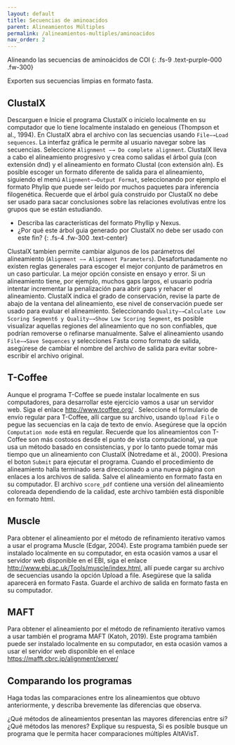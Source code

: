 ```yaml
---
layout: default
title: Secuencias de aminoacidos
parent: Alineamientos Múltiples
permalink: /alineamientos-multiples/aminoacidos
nav_order: 2
---
```


Alineando las secuencias de aminoácidos de COI
{: .fs-9 	.text-purple-000 .fw-300}

Exporten sus secuencias limpias en formato fasta. 

## ClustalX 

Descarguen e Inicie el programa ClustalX o inícielo localmente en su computador que lo tiene localmente instalado en geneious (Thompson et al., 1994). En ClustalX abra el archivo con las secuencias usando ```File−→Load sequences```. La interfaz gráfica le permite al usuario navegar sobre las secuencias. Seleccione ```Alignment −→ Do complete alignment```. ClustalX lleva a cabo el alineamiento progresivo y crea como salidas el árbol guía (con extensión dnd) y el alineamiento en formato Clustal (con extensión aln). Es posible escoger un formato diferente de salida para el alineamiento, siguiendo el menú ```Alignment−→Output Format```, seleccionando por ejemplo el formato Phylip que puede ser leído por muchos paquetes para inferencia filogenética. 
Recuerde que el árbol guía construido por ClustalX no debe ser usado para sacar conclusiones sobre las relaciones evolutivas entre los grupos que se están estudiando. 

- Describa las características del formato Phyllip y Nexus.
- ¿Por qué este árbol guia generado por ClustalX no debe ser usado con este fin?
{: .fs-4 	 .fw-300 	.text-center}

ClustalX tambíen permite cambiar algunos de los parámetros del alineamiento (```Alignment −→ Alignment Parameters```). 
Desafortunadamente no existen reglas generales para escoger el mejor conjunto de parámetros en un caso particular. 
La mejor opción consiste en ensayo y error. 
Si un alineamiento tiene, por ejemplo, muchos gaps largos, el usuario podría intentar incrementar la penalización para abrir gaps y rehacer el alineamiento. 
ClustalX indica el grado de conservación, revise la parte de abajo de la ventana del alineamiento, ese nivel de conservación puede ser usado para evaluar el alineamiento. 
Seleccionando ```Quality−→Calculate Low Scoring Segment6 y Quality−→Show Low Scoring Segment```, es posible visualizar aquellas regiones del alineamiento que no son confiables, que podrían removerse o refinarse manualmente. 
Salve el alineamiento usando ```File−→Save Sequences``` y selecciones Fasta como formato de salida, asegúrese de cambiar el nombre del archivo de salida para evitar sobre-escribir el archivo original. 

## T-Coffee 
Aunque el programa T-Coffee se puede instalar localmente en sus computadores, para desarrollar este ejercicio vamos a usar un servidor web. Siga el enlace http://www.tcoffee.org/ . Seleccione el formulario de envío regular para T-Coffee, allí cargue su archivo, usando ```Upload File``` o pegue las secuencias en la caja de texto de envío. Asegúrese que la opción ```Computation mode``` está en regular. Recuerde que los alineamientos con T-Coffee son más costosos desde el punto de vista computacional, ya que usa un método basado en consistencias, y por lo tanto puede tomar más tiempo que un alineamiento con ClustalX (Notredame et ̃al., 2000). Presiona el boton ```Submit``` para ejecutar el programa. Cuando el procedimiento de alineamiento halla terminado sera direccionado a una nueva página con enlaces a los archivos de salida. Salve el alineamiento en formato fasta en su computador. El archivo ```score_pdf``` contiene una versión del alineamiento coloreada dependiendo de la calidad, este archivo también está disponible en formato html. 

## Muscle 
Para obtener el alineamiento por el método de refinamiento iterativo vamos a usar el programa Muscle (Edgar, 2004). Este programa también puede ser instalado localmente en su computador, en esta ocasión vamos a usar el servidor web disponible en el EBI, siga el enlace http://www.ebi.ac.uk/Tools/muscle/index.html, allí puede cargar su archivo de secuencias usando la opción Upload a file. Asegúrese que la salida aparecerá en formato Fasta. Guarde el archivo de salida en formato fasta en su computador. 

## MAFT 
Para obtener el alineamiento por el método de refinamiento iterativo vamos a usar también el programa MAFT (Katoh, 2019). Este programa también puede ser instalado localmente en su computador, en esta ocasión vamos a usar el servidor web disponible en el enlace https://mafft.cbrc.jp/alignment/server/ 


## Comparando los programas

Haga todas las comparaciones entre los alineamientos que obtuvo anteriormente, y describa brevemente las diferencias que observa. 

¿Qué métodos de alineamientos presentan las mayores diferencias entre si? ¿Qué métodos las menores? Explique su respuesta, Si es posible busque un programa que le permita hacer comparaciones múltiples AltAVisT.  


